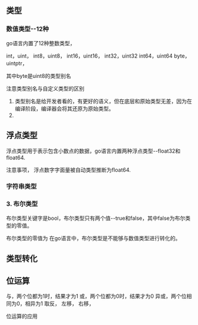 

## 类型



### 数值类型--12种

go语言内置了12种整数类型，

int，uint，
int8，uint8，
int16，uint16，
int32，uint32
int64，uint64
byte，uintptr，

其中byte是uint8的类型别名

注意类型别名与自定义类型的区别
1. 类型别名是给开发者看的，有更好的语义，但在底层和原始类型无差，因为在编译阶段，编译器会将其还原为原始类型。
2. 


## 浮点类型

浮点类型用于表示包含小数点的数据，go语言内置两种浮点类型--float32和float64.

注意事项，
浮点数字字面量被自动类型推断为float64.




### 字符串类型




### 3. 布尔类型

布尔类型关键字是bool，布尔类型只有两个值--true和false，其中false为布尔类型的零值。

布尔类型的零值为
在go语言中，布尔类型是不能够与数值类型进行转化的。



## 类型转化






## 位运算

与，两个位都为1时，结果才为1
或，两个位都为0时，结果才为0
异或，两个位相同为0，相异为1
取反，
左移，
右移，

位运算的应用








